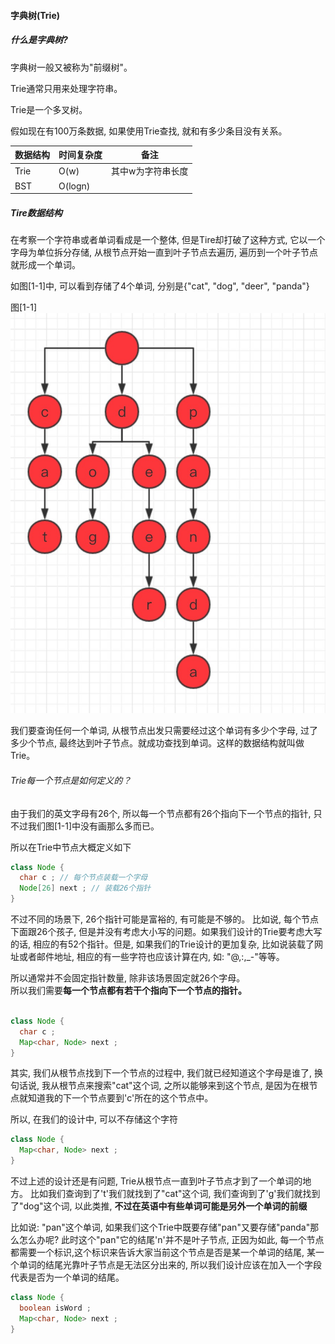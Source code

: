 #### 字典树(Trie)


##### 什么是字典树?
字典树一般又被称为"前缀树"。

Trie通常只用来处理字符串。

Trie是一个多叉树。


假如现在有100万条数据, 如果使用Trie查找, 就和有多少条目没有关系。

|    数据结构    | 时间复杂度 |      备注 |
| -----------  |       --- |      --- |
| Trie         |      O(w) |    其中w为字符串长度
| BST          |   O(logn) |    


##### Tire数据结构

在考察一个字符串或者单词看成是一个整体, 但是Tire却打破了这种方式, 它以一个字母为单位拆分存储, 从根节点开始一直到叶子节点去遍历, 遍历到一个叶子节点就形成一个单词。

如图[1-1]中, 可以看到存储了4个单词, 分别是{"cat", "dog", "deer", "panda"}

图[1-1]
![1-1](https://github.com/basebase/img_server/blob/master/common/trie.png?raw=true)

我们要查询任何一个单词, 从根节点出发只需要经过这个单词有多少个字母, 过了多少个节点, 最终达到叶子节点。就成功查找到单词。这样的数据结构就叫做Trie。


###### Trie每一个节点是如何定义的？

由于我们的英文字母有26个, 所以每一个节点都有26个指向下一个节点的指针, 只不过我们图[1-1]中没有画那么多而已。

所以在Trie中节点大概定义如下
```java
class Node {
  char c ; // 每个节点装载一个字母
  Node[26] next ; // 装载26个指针
}
```

不过不同的场景下, 26个指针可能是富裕的, 有可能是不够的。
比如说, 每个节点下面跟26个孩子, 但是并没有考虑大小写的问题。如果我们设计的Trie要考虑大写的话, 相应的有52个指针。但是, 如果我们的Trie设计的更加复杂, 比如说装载了网址或者邮件地址, 相应的有一些字符也应该计算在内, 如: "@,:,\_-"等等。

所以通常并不会固定指针数量, 除非该场景固定就26个字母。  
所以我们需要<strong>每一个节点都有若干个指向下一个节点的指针。</strong>

```java

class Node {
  char c ;
  Map<char, Node> next ;
}
```

其实, 我们从根节点找到下一个节点的过程中, 我们就已经知道这个字母是谁了, 换句话说, 我从根节点来搜索"cat"这个词, 之所以能够来到这个节点, 是因为在根节点就知道我的下一个节点要到'c'所在的这个节点中。

所以, 在我们的设计中, 可以不存储这个字符

```java
class Node {
  Map<char, Node> next ;
}
```

不过上述的设计还是有问题, Trie从根节点一直到叶子节点才到了一个单词的地方。
比如我们查询到了't'我们就找到了"cat"这个词, 我们查询到了'g'我们就找到了"dog"这个词, 以此类推, <strong>不过在英语中有些单词可能是另外一个单词的前缀</strong>

比如说: "pan"这个单词, 如果我们这个Trie中既要存储"pan"又要存储"panda"那么怎么办呢? 此时这个"pan"它的结尾'n'并不是叶子节点, 正因为如此, 每一个节点都需要一个标识,这个标识来告诉大家当前这个节点是否是某一个单词的结尾, 某一个单词的结尾光靠叶子节点是无法区分出来的, 所以我们设计应该在加入一个字段代表是否为一个单词的结尾。

```java
class Node {
  boolean isWord ;
  Map<char, Node> next ;
}
```
